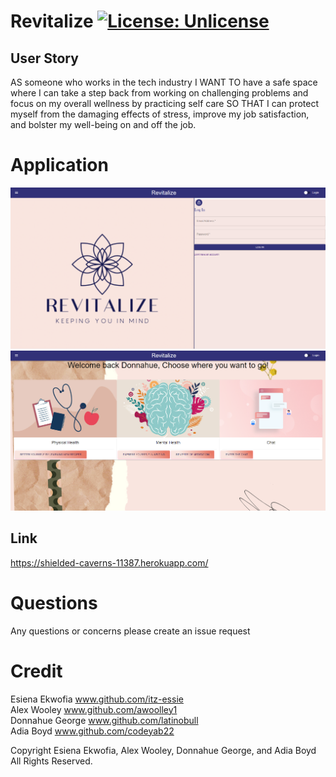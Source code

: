 # Revitalize [![License: Unlicense](https://img.shields.io/badge/license-Unlicense-blue.svg)](http://unlicense.org/)

## User Story

AS someone who works in the tech industry I WANT TO have a safe space where I can take a step back from working on challenging problems and focus on my overall wellness by practicing self care SO THAT I can protect myself from the damaging effects of stress, improve my job satisfaction, and bolster my well-being on and off the job.

# Application

<img src="assets/Login-Screen.png" alt='Login Screen'>
<img src ='assets/Main-Screen.png' alt='Main Screen'>

## Link

https://shielded-caverns-11387.herokuapp.com/

# Questions

Any questions or concerns please create an issue request

# Credit

Esiena Ekwofia www.github.com/itz-essie
<br>
Alex Wooley www.github.com/awoolley1
<br>
Donnahue George www.github.com/latinobull
<br>
Adia Boyd www.github.com/codeyab22

Copyright Esiena Ekwofia, Alex Wooley, Donnahue George, and Adia Boyd All Rights Reserved.
